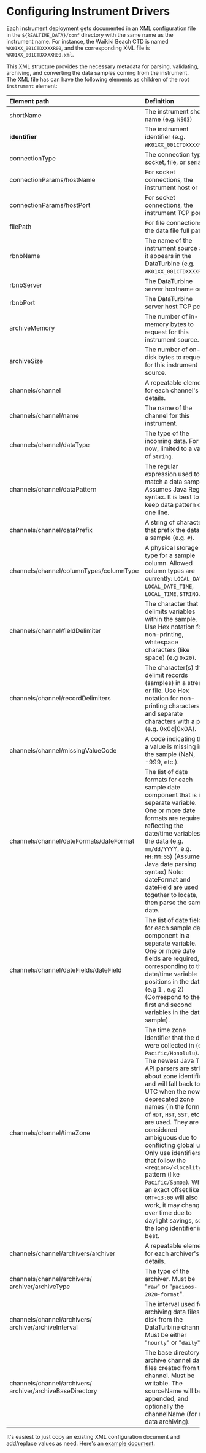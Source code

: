 # Configuring Instrument Drivers

Each instrument deployment gets documented in an XML configuration file in the ``${REALTIME_DATA}/conf`` directory with the same name as the instrument name.  For instance, the Waikiki Beach CTD is named ``WK01XX_001CTDXXXXR00``, and the corresponding XML file is ``WK01XX_001CTDXXXXR00.xml``.

This XML structure provides the necessary metadata for parsing, validating, archiving, and converting the data samples coming from the instrument.  The XML file has can have the following elements as children of the root ``instrument`` element:


| Element path             | Definition          | Repeatable |
|:-------------------------|:--------------------|:-----------|
| shortName                                                | The instrument short name (e.g. `NS03`)             | no         |
| **identifier**                                           | The instrument identifier (e.g. `WK01XX_001CTDXXXXR00`) | no         |
| connectionType                                           | The connection type: socket, file, or serial      | no         |
| connectionParams/hostName                                | For socket connections, the instrument host or IP | no         |
| connectionParams/hostPort                                | For socket connections, the instrument TCP port   | no         |
| filePath                                                 | For file connections, the data file full path     | no         |
| rbnbName                                                 | The name of the instrument source as it appears in the DataTurbine (e.g. `WK01XX_001CTDXXXXR00`)  | no         |
| rbnbServer                                               | The DataTurbine server hostname or IP             | no         |
| rbnbPort                                                 | The DataTurbine server host TCP port              | no         |
| archiveMemory                                            | The number of in-memory bytes to request for this instrument source.     | no         |
| archiveSize                                              | The number of on-disk bytes to request for this instrument source.       | no         |
| channels/channel                                         | A repeatable element for each channel's details.  | yes        |
| channels/channel/name                                    | The name of the channel for this instrument.      | no         |
| channels/channel/dataType                                | The type of the incoming data. For now, limited to a value of `String`.  | no         |
| channels/channel/dataPattern                             | The regular expression used to match a data sample. Assumes Java RegEx syntax. It is best to keep data pattern on one line.                 | no          |
| channels/channel/dataPrefix                              | A string of characters that prefix the data in a sample (e.g. `#`).   | no         |
| channels/channel/columnTypes/columnType                  | A physical storage type for a sample column. Allowed column types are currently: `LOCAL_DATE`, `LOCAL_DATE_TIME`, `LOCAL_TIME`, `STRING`.  | yes        |
| channels/channel/fieldDelimiter                          | The character that delimits variables within the sample. Use Hex notation for non-printing, whitespace characters (like space) (e.g `0x20`).    | no         |
| channels/channel/recordDelimiters                        | The character(s) that delimit records (samples) in a stream or file. Use Hex notation for non-printing characters, and separate characters with a pipe (e.g. 0x0d&vert;0x0A).                     | no         |
| channels/channel/missingValueCode                        | A code indicating that a value is missing in the sample (NaN, -999, etc.). | no         |
| channels/channel/dateFormats/dateFormat                  | The list of date formats for each sample date component that is in a separate variable. One or more date formats are required, reflecting the date/time variables in the data (e.g. `mm/dd/YYY`Y, e.g. `HH:MM:SS`) (Assumes Java date parsing syntax) Note: dateFormat and dateField are used together to locate, then parse the sample date.            | yes        |
| channels/channel/dateFields/dateField                    | The list of date fields for each sample date component in a separate variable. One or more date fields are required, corresponding to the date/time variable positions in the data (e.g 1 , e.g 2) (Correspond to the first and second variables in the data sample).             |  yes       |
| channels/channel/timeZone                                | The time zone identifier that the data were collected in (e.g. `Pacific/Honolulu`). The newest Java Time API parsers are strict about zone identifiers, and will fall back to UTC when the now-deprecated zone names (in the format of `HDT`, `HST`, `SST`, etc.) are used. They are considered ambiguous due to conflicting global use.  Only use identifiers that follow the `<region>/<locality>` pattern (like `Pacific/Samoa`). While an exact offset like `GMT+13:00` will also work, it may change over time due to daylight savings, so the long identifier is best.          | yes        |
| channels/channel/archivers/archiver                      | A repeatable element for each archiver's details. | yes        |
| channels/channel/archivers/<br>archiver/archiveType          | The type of the archiver. Must be "`raw`" or "`pacioos-2020-format`". | no         |
| channels/channel/archivers/<br>archiver/archiveInterval      | The interval used for archiving data files to disk from the DataTurbine channel. Must be either "`hourly`" or "`daily`". | no         |
| channels/channel/archivers/<br>archiver/archiveBaseDirectory | The base directory to archive channel data files created from the channel. Must be writable. The sourceName will be appended, and optionally the channelName (for raw data archiving).         | no         |

It's easiest to just copy an existing XML configuration document and add/replace values as need.  Here's an [example document](https://github.com/csjx/realtime-data/blob/master/conf/online/WK01XX_001CTDXXXXR00.xml).